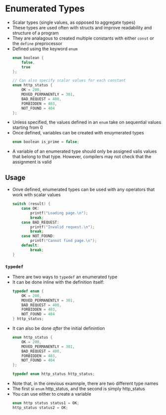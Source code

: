 # Enumerated Types

- Scalar types (single values, as opposed to aggregate types)
- These types are used often with structs and improve readability and structure of a program
- They are analagous to created multiple constants with either `const` or the `define` preprocessor
- Defined using the keyword `enum`
    ```c++
    enum boolean {
        false,
        true
    };
    ```
    ```c++
    // Can also specify scalar values for each constant
    enum http_status {
        OK = 200,
        MOVED_PERMANENTLY = 301,
        BAD_REQUEST = 400,
        FORBIDDEN = 403,
        NOT_FOUND = 404
    };
    ```
- Unless specified, the values defined in an `enum` take on sequential values starting from 0
- Once defined, variables can be created with enuymerated types
    ```c++
    enum boolean is_prime = false;
    ```
- A variable of an enumerated type should only be assigned valis values that belong to that type. However, compilers may not check that the assignment is valid

## Usage

- Onve defined, enumerated types can be used with any operators that work with scalar values
    ```c++
    switch (result) {
        case OK:
            printf("Loading page.\n");
            break;
        case BAD_REQUEST:
            printf("Invalid request.\n");
            break;
        case NOT_FOUND:
            printf("Cannot find page.\n");
        default:
            break;
    }
    ```
### `typedef`

- There are two ways to `typedef` an enumerated type
- It can be done inline with the definition itself:
    ```c++
    typedef enum {
        OK = 200,
        MOVED_PERMANENTLY = 301,
        BAD_REQUEST = 400,
        FORBIDDEN = 403,
        NOT_FOUND = 404
    } http_status;
    ```
- It can also be done _after_ the initial definintion
    ```c++
    enum http_status {
        OK = 200,
        MOVED_PERMANENTLY = 301,
        BAD_REQUEST = 400,
        FORBIDDEN = 403,
        NOT_FOUND = 404
    };

    typedef enum http_status http_status;
    ```
- Note that, in the orevious examnple, there are two different type names
- The first si `enum` http_status, and the second is simply http_status
- You can use either to create a variable
    ```c++
    enum http status status1 = OK;
    http_status status2 = OK;
    ```

